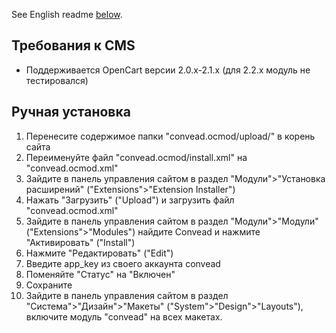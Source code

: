 See English readme [below](#system-requirements).

Требования к CMS
----------------

* Поддерживается OpenCart версии 2.0.x-2.1.x (для 2.2.x модуль не тестировался)

Ручная установка
--------------------------

1. Перенесите содержимое папки "convead.ocmod/upload/" в корень сайта
2. Переименуйте файл "convead.ocmod/install.xml" на "convead.ocmod.xml"
3. Зайдите в панель управления сайтом в раздел "Модули">"Установка расширений" ("Extensions">"Extension Installer")
4. Нажать "Загрузить" ("Upload") и загрузить файл "convead.ocmod.xml"
5. Зайдите в панель управления сайтом в раздел "Модули">"Модули" ("Extensions">"Modules") найдите Convead и нажмите "Активировать" ("Install")
6. Нажмите  "Редактировать" ("Edit")
7. Введите app_key из своего аккаунта convead
8. Поменяйте "Статус" на "Включен"
9. Сохраните
10. Зайдите в панель управления сайтом в раздел "Система">"Дизайн">"Макеты" ("System">"Design">"Layouts"), включите модуль "convead" на всех макетах.